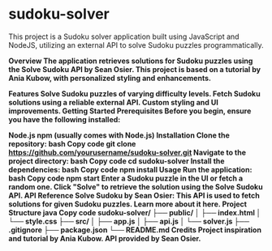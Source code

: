 # sudoku-solver
This project is a Sudoku solver application built using JavaScript and NodeJS, utilizing an external API to solve Sudoku puzzles programmatically.

<b>Overview<b>
The application retrieves solutions for Sudoku puzzles using the Solve Sudoku API by Sean Osier. This project is based on a tutorial by Ania Kubow, with personalized styling and enhancements.

Features
Solve Sudoku puzzles of varying difficulty levels.
Fetch Sudoku solutions using a reliable external API.
Custom styling and UI improvements.
Getting Started
Prerequisites
Before you begin, ensure you have the following installed:

Node.js
npm (usually comes with Node.js)
Installation
Clone the repository:
bash
Copy code
git clone https://github.com/yourusername/sudoku-solver.git
Navigate to the project directory:
bash
Copy code
cd sudoku-solver
Install the dependencies:
bash
Copy code
npm install
Usage
Run the application:
bash
Copy code
npm start
Enter a Sudoku puzzle in the UI or fetch a random one.
Click "Solve" to retrieve the solution using the Solve Sudoku API.
API Reference
Solve Sudoku by Sean Osier: This API is used to fetch solutions for given Sudoku puzzles. Learn more about it here.
Project Structure
java
Copy code
sudoku-solver/
├── public/
│   ├── index.html
│   └── style.css
├── src/
│   ├── app.js
│   ├── api.js
│   └── solver.js
├── .gitignore
├── package.json
└── README.md
Credits
Project inspiration and tutorial by Ania Kubow.
API provided by Sean Osier.
